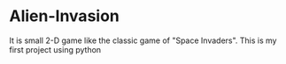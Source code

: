 # Alien-Invasion
It is small 2-D game like the classic game of "Space Invaders". This is my first project using python 
